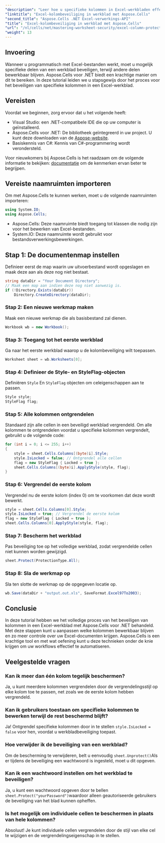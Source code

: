 ```yaml
---
"description": "Leer hoe u specifieke kolommen in Excel-werkbladen effectief kunt beveiligen met Aspose.Cells voor .NET. Deze stapsgewijze tutorial behandelt alles, van het instellen van uw omgeving tot het opslaan van uw beveiligde Excel-bestanden."
"linktitle": "Excel-kolombeveiliging in werkblad met Aspose.Cells"
"second_title": "Aspose.Cells .NET Excel-verwerkings-API"
"title": "Excel-kolombeveiliging in werkblad met Aspose.Cells"
"url": "/nl/cells/net/mastering-worksheet-security/excel-column-protection/"
"weight": 13
---
```


## Invoering

Wanneer u programmatisch met Excel-bestanden werkt, moet u mogelijk specifieke delen van een werkblad beveiligen, terwijl andere delen bewerkbaar blijven. Aspose.Cells voor .NET biedt een krachtige manier om dit te bereiken. In deze tutorial leiden we u stapsgewijs door het proces voor het beveiligen van specifieke kolommen in een Excel-werkblad.

## Vereisten
Voordat we beginnen, zorg ervoor dat u het volgende heeft:
- Visual Studio: een .NET-compatibele IDE die op uw computer is geïnstalleerd.
- Aspose.Cells voor .NET: De bibliotheek geïntegreerd in uw project. U kunt deze downloaden van de [Aspose-website](https://releases.aspose.com/cells/net/).
- Basiskennis van C#: Kennis van C#-programmering wordt verondersteld.

Voor nieuwkomers bij Aspose.Cells is het raadzaam om de volgende informatie te bekijken: [documentatie](https://reference.aspose.com/cells/net/) om de kenmerken ervan beter te begrijpen.

## Vereiste naamruimten importeren
Om met Aspose.Cells te kunnen werken, moet u de volgende naamruimten importeren:

```csharp
using System.IO;
using Aspose.Cells;
```
- Aspose.Cells: Deze naamruimte biedt toegang tot klassen die nodig zijn voor het bewerken van Excel-bestanden.
- System.IO: Deze naamruimte wordt gebruikt voor bestandsverwerkingsbewerkingen.

## Stap 1: De documentenmap instellen

Definieer eerst de map waarin uw uitvoerbestand wordt opgeslagen en maak deze aan als deze nog niet bestaat.

```csharp
string dataDir = "Your Document Directory";
// Maak een map aan indien deze nog niet aanwezig is.
if (!Directory.Exists(dataDir))
    Directory.CreateDirectory(dataDir);
```

### Stap 2: Een nieuwe werkmap maken
Maak een nieuwe werkmap die als basisbestand zal dienen.

```csharp
Workbook wb = new Workbook();
```

### Stap 3: Toegang tot het eerste werkblad
Ga naar het eerste werkblad waarop u de kolombeveiliging wilt toepassen.

```csharp
Worksheet sheet = wb.Worksheets[0];
```

### Stap 4: Definieer de Style- en StyleFlag-objecten
Definiëren `Style` En `StyleFlag` objecten om celeigenschappen aan te passen.

```csharp
Style style;
StyleFlag flag;
```

### Stap 5: Alle kolommen ontgrendelen
Standaard zijn alle cellen in een beveiligd werkblad vergrendeld. Om alle kolommen te ontgrendelen voordat u specifieke kolommen vergrendelt, gebruikt u de volgende code:

```csharp
for (int i = 0; i <= 255; i++)
{
    style = sheet.Cells.Columns[(byte)i].Style;
    style.IsLocked = false; // Ontgrendel alle cellen
    flag = new StyleFlag { Locked = true };
    sheet.Cells.Columns[(byte)i].ApplyStyle(style, flag);
}
```

### Stap 6: Vergrendel de eerste kolom
Vergrendel nu de eerste kolom (index 0) om te voorkomen dat deze wordt bewerkt.

```csharp
style = sheet.Cells.Columns[0].Style;
style.IsLocked = true; // Vergrendel de eerste kolom
flag = new StyleFlag { Locked = true };
sheet.Cells.Columns[0].ApplyStyle(style, flag);
```

### Stap 7: Bescherm het werkblad
Pas beveiliging toe op het volledige werkblad, zodat vergrendelde cellen niet kunnen worden gewijzigd.

```csharp
sheet.Protect(ProtectionType.All);
```

### Stap 8: Sla de werkmap op
Sla ten slotte de werkmap op de opgegeven locatie op.

```csharp
wb.Save(dataDir + "output.out.xls", SaveFormat.Excel97To2003);
```

## Conclusie
In deze tutorial hebben we het volledige proces van het beveiligen van kolommen in een Excel-werkblad met Aspose.Cells voor .NET behandeld. Met deze stappen kunt u aanpassen welke kolommen bewerkbaar blijven en zo meer controle over uw Excel-documenten krijgen. Aspose.Cells is een krachtige tool en met wat oefening kunt u deze technieken onder de knie krijgen om uw workflows effectief te automatiseren.

## Veelgestelde vragen

### Kan ik meer dan één kolom tegelijk beschermen?
Ja, u kunt meerdere kolommen vergrendelen door de vergrendelingsstijl op elke kolom toe te passen, net zoals we de eerste kolom hebben vergrendeld.

### Kan ik gebruikers toestaan om specifieke kolommen te bewerken terwijl de rest beschermd blijft?
Ja! Ontgrendel specifieke kolommen door in te stellen `style.IsLocked = false` voor hen, voordat u werkbladbeveiliging toepast.

### Hoe verwijder ik de beveiliging van een werkblad?
Om de bescherming te verwijderen, belt u eenvoudig `sheet.Unprotect()`Als er tijdens de beveiliging een wachtwoord is ingesteld, moet u dit opgeven.

### Kan ik een wachtwoord instellen om het werkblad te beveiligen?
Ja, u kunt een wachtwoord opgeven door te bellen `sheet.Protect("yourPassword")`waardoor alleen geautoriseerde gebruikers de beveiliging van het blad kunnen opheffen.

### Is het mogelijk om individuele cellen te beschermen in plaats van hele kolommen?
Absoluut! Je kunt individuele cellen vergrendelen door de stijl van elke cel te wijzigen en de vergrendelingseigenschap in te stellen.